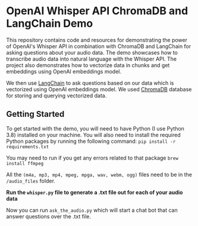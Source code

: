 # OpenAI Whisper API ChromaDB and LangChain Demo
This repository contains code and resources for demonstrating the power of OpenAI's Whisper API in combination with ChromaDB and LangChain for asking questions about your audio data. 
The demo showcases how to transcribe audio data into natural language with the Whisper API. The project also demonstrates how to vectorize data in chunks and get embeddings using OpenAI embeddings model.

We then use [LangChain](https://github.com/hwchase17/langchain) to ask questions based on our data which is vectorized using OpenAI embeddings model. 
We used [ChromaDB](https://github.com/chroma-core/chroma) database for storing and querying vectorized data.

## Getting Started
To get started with the demo, you will need to have Python (I use Python 3.8) installed on your machine. You will also need to install the required Python packages by running the following command:
`pip install -r requirements.txt`

You may need to run if you get any errors related to that package
`brew install ffmpeg`

All the `(m4a, mp3, mp4, mpeg, mpga, wav, webm, ogg)` files need to be in the `/audio_files` folder.

 **Run the `whisper.py` file to generate a .txt file out for each of your audio data**

Now you can run `ask_the_audio.py` which will start a chat bot that can answer questions over the .txt file.
